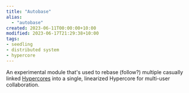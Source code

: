 ```yaml
---
title: "Autobase"
alias:
  - "autobase"
created: 2023-06-11T00:00:00+10:00
modified: 2023-06-17T21:29:38+10:00
tags:
- seedling
- distributed system
- hypercore
---
```


An experimental module that's used to rebase (follow?) multiple casually linked [Hypercores](notes/hypercore.md) into a single, linearized Hypercore for multi-user collaboration.